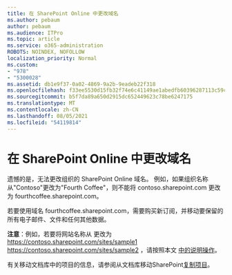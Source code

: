 ```yaml
---
title: 在 SharePoint Online 中更改域名
ms.author: pebaum
author: pebaum
ms.audience: ITPro
ms.topic: article
ms.service: o365-administration
ROBOTS: NOINDEX, NOFOLLOW
localization_priority: Normal
ms.custom:
- "978"
- "5300028"
ms.assetid: db1e9f37-0a02-4869-9a2b-9eadeb22f318
ms.openlocfilehash: f33ee5530d15fb32f74e6c41149ae1abedfb60396287113c59c6b4dc3af24017
ms.sourcegitcommit: b5f7da89a650d2915dc652449623c78be6247175
ms.translationtype: MT
ms.contentlocale: zh-CN
ms.lasthandoff: 08/05/2021
ms.locfileid: "54119814"
---
```

# <a name="change-domain-name-in-sharepoint-online"></a>在 SharePoint Online 中更改域名

遗憾的是，无法更改组织的 SharePoint Online 域名。 例如，如果组织名称从"Contoso"更改为"Fourth Coffee"，则不能将 contoso.sharepoint.com 更改为 fourthcoffee.sharepoint.com。
  
若要使用域名 fourthcoffee.sharepoint.com，需要购买新订阅，并移动要保留的所有电子邮件、文件和任何其他数据。
  
 **注意**：例如，若要将网站名称从 更改为 https://contoso.sharepoint.com/sites/sample1 https://contoso.sharepoint.com/sites/sample2 ，请按照本文 [中的说明操作](https://docs.microsoft.com/sharepoint/change-site-address)。 
  
有关移动文档库中的项目的信息，请参阅从文档库移动SharePoint[复制项目](https://go.microsoft.com/fwlink/?linkid=2025831)。
  